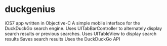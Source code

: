 duckgenius
==========
iOS7 app written in Objective-C
A simple mobile interface for the DuckDuckGo search engine.
Uses UITabBarController to alternately display search results or previous searches.
Uses UITableView to display search results
Saves search results 
Uses the DuckDuckGo API
